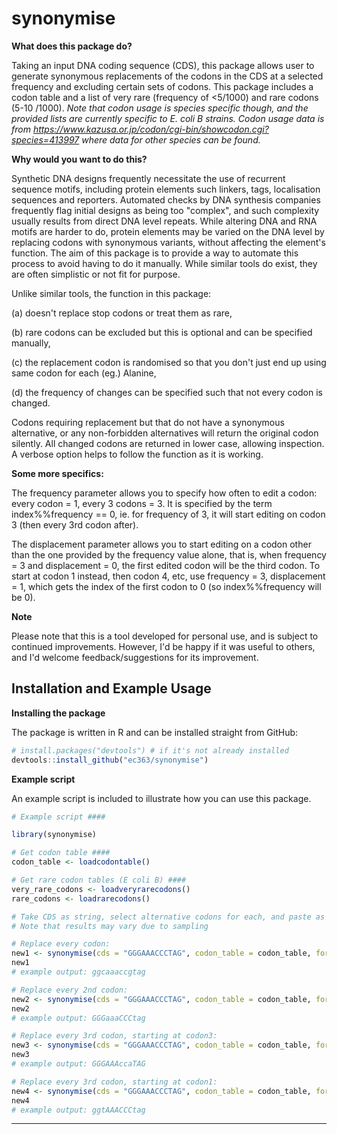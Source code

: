 # synonymise

**What does this package do?**

Taking an input DNA coding sequence (CDS), this package allows user to generate synonymous replacements of the codons in the CDS at a selected frequency and excluding certain sets of codons. This package includes a codon table and a list of very rare (frequency of <5/1000) and rare codons (5-10 /1000). _Note that codon usage is species specific though, and the provided lists are currently specific to E. coli B strains. Codon usage data is from https://www.kazusa.or.jp/codon/cgi-bin/showcodon.cgi?species=413997 where data for other species can be found._

**Why would you want to do this?**

Synthetic DNA designs frequently necessitate the use of recurrent sequence motifs, including protein elements such linkers, tags, localisation sequences and reporters. Automated checks by DNA synthesis companies frequently flag initial designs as being too "complex", and such complexity usually results from direct DNA level repeats. While altering DNA and RNA motifs are harder to do, protein elements may be varied on the DNA level by replacing codons with synonymous variants, without affecting the element's function. The aim of this package is to provide a way to automate this process to avoid having to do it manually. While similar tools do exist, they are often simplistic or not fit for purpose.

Unlike similar tools, the function in this package:

(a) doesn't replace stop codons or treat them as rare, 

(b) rare codons can be excluded but this is optional and can be specified manually, 

(c) the replacement codon is randomised so that you don't just end up using same codon for each (eg.) Alanine, 

(d) the frequency of changes can be specified such that not every codon is changed. 

Codons requiring replacement but that do not have a synonymous alternative, or any non-forbidden alternatives will return the original codon silently. All changed codons are returned in lower case, allowing inspection. A verbose option helps to follow the function as it is working. 

**Some more specifics:**

The frequency parameter allows you to specify how often to edit a codon: every codon = 1, every 3 codons = 3. It is specified by the term index%%frequency == 0, ie. for frequency of 3, it will start editing on codon 3 (then every 3rd codon after).

The displacement parameter allows you to start editing on a codon other than the one provided by the frequency value alone, that is, when frequency = 3 and displacement = 0, the first edited codon will be the third codon. To start at codon 1 instead, then codon 4, etc, use frequency = 3, displacement = 1, which gets the index of the first codon to 0 (so index%%frequency will be 0).

**Note**

Please note that this is a tool developed for personal use, and is subject to continued improvements. However, I'd be happy if it was useful to others, and I'd welcome feedback/suggestions for its improvement.

## Installation and Example Usage

**Installing the package**

The package is written in R and can be installed straight from GitHub:

```r
# install.packages("devtools") # if it's not already installed
devtools::install_github("ec363/synonymise")
```

**Example script**

An example script is included to illustrate how you can use this package.

```r
# Example script ####

library(synonymise)

# Get codon table ####
codon_table <- loadcodontable()

# Get rare codon tables (E coli B) ####
very_rare_codons <- loadveryrarecodons()
rare_codons <- loadrarecodons()

# Take CDS as string, select alternative codons for each, and paste as string: ####
# Note that results may vary due to sampling

# Replace every codon:
new1 <- synonymise(cds = "GGGAAACCCTAG", codon_table = codon_table, forbidden_codons = c(very_rare_codons, rare_codons), frequency = 1, displacement = 0)
new1
# example output: ggcaaaccgtag

# Replace every 2nd codon:
new2 <- synonymise(cds = "GGGAAACCCTAG", codon_table = codon_table, forbidden_codons = c(very_rare_codons, rare_codons), frequency = 2, displacement = 0)
new2
# example output: GGGaaaCCCtag

# Replace every 3rd codon, starting at codon3:
new3 <- synonymise(cds = "GGGAAACCCTAG", codon_table = codon_table, forbidden_codons = c(very_rare_codons, rare_codons), frequency = 3, displacement = 0)
new3
# example output: GGGAAAccaTAG

# Replace every 3rd codon, starting at codon1:
new4 <- synonymise(cds = "GGGAAACCCTAG", codon_table = codon_table, forbidden_codons = c(very_rare_codons, rare_codons), frequency = 3, displacement = 1)
new4
# example output: ggtAAACCCtag

```

---
